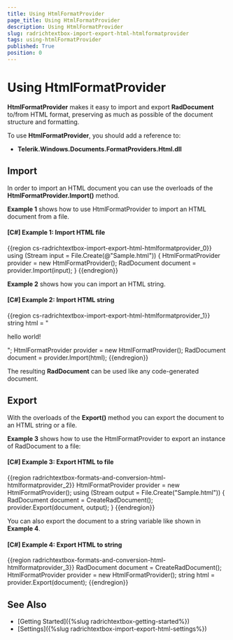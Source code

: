 ```yaml
---
title: Using HtmlFormatProvider
page_title: Using HtmlFormatProvider
description: Using HtmlFormatProvider
slug: radrichtextbox-import-export-html-htmlformatprovider
tags: using-htmlFormatProvider
published: True
position: 0
---
```


# Using HtmlFormatProvider

__HtmlFormatProvider__ makes it easy to import and export __RadDocument__ to/from HTML format, preserving as much as possible of the document structure and formatting.

To use __HtmlFormatProvider__, you should add a reference to:

* __Telerik.Windows.Documents.FormatProviders.Html.dll__

## Import

In order to import an HTML document you can use the overloads of the __HtmlFormatProvider.Import()__ method.

__Example 1__ shows how to use HtmlFormatProvider to import an HTML document from a file.

#### __[C#] Example 1: Import HTML file__

{{region cs-radrichtextbox-import-export-html-htmlformatprovider_0}}
    using (Stream input = File.Create(@"Sample.html"))
    {
        HtmlFormatProvider provider = new HtmlFormatProvider();
        RadDocument document = provider.Import(input);
    }
{{endregion}}

__Example 2__ shows how you can import an HTML string.
 
#### __[C#] Example 2: Import HTML string__

{{region cs-radrichtextbox-import-export-html-htmlformatprovider_1}}
    string html = "<p>hello world!</p>";
    HtmlFormatProvider provider = new HtmlFormatProvider();
    RadDocument document = provider.Import(html);
{{endregion}}

The resulting __RadDocument__ can be used like any code-generated document.
        
## Export

With the overloads of the __Export()__ method you can export the document to an HTML string or a file.

__Example 3__ shows how to use the HtmlFormatProvider to export an instance of RadDocument to a file:

#### __[C#] Example 3: Export HTML to file__

{{region radrichtextbox-formats-and-conversion-html-htmlformatprovider_2}}
    HtmlFormatProvider provider = new HtmlFormatProvider();
    using (Stream output = File.Create("Sample.html"))
    {
        RadDocument document = CreateRadDocument();
        provider.Export(document, output);
    }
{{endregion}}

You can also export the document to a string variable like shown in __Example 4__.

#### __[C#] Example 4: Export HTML to string__

{{region radrichtextbox-formats-and-conversion-html-htmlformatprovider_3}}
    RadDocument document = CreateRadDocument();
    HtmlFormatProvider provider = new HtmlFormatProvider();
    string html = provider.Export(document);
{{endregion}}

## See Also

 * [Getting Started]({%slug radrichtextbox-getting-started%})
 * [Settings]({%slug radrichtextbox-import-export-html-settings%}) 
